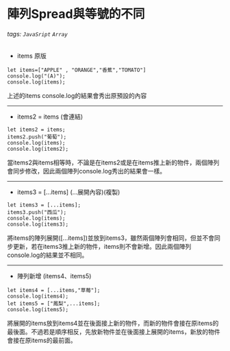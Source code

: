 # 陣列Spread與等號的不同
###### tags: `JavaSript` `Array`
* items 原版
```javascript=
let items=["APPLE" , "ORANGE","香蕉","TOMATO"]
console.log("(A)");
console.log(items);
```
上述的items console.log的結果會秀出原預設的內容

---

* items2 = items (會連結)
```javascript=
let items2 = items;
items2.push("葡萄");
console.log(items);
console.log(items2);
```
當items2與items相等時，不論是在items2或是在items推上新的物件，兩個陣列會同步修改，因此兩個陣列console.log秀出的結果會一樣。

---

* items3 = [...items] (...展開內容)(複製)
```javascript=
let items3 = [...items];
items3.push("西瓜");
console.log(items);
console.log(items3);
```
將items的陣列展開([...items])並放到items3，雖然兩個陣列會相同，但並不會同步更新，若在items3推上新的物件，items則不會新增。因此兩個陣列console.log的結果並不相同。

---

* 陣列新增 (items4、items5)
```javascript=
let items4 = [...items,"草莓"];
console.log(items4);
let items5 = ["鳳梨",...items];
console.log(items5);
```
將展開的items放到items4並在後面接上新的物件，而新的物件會接在原items的最後面。不過若是順序相反，先放新物件並在後面接上展開的items，新放的物件會接在原items的最前面。